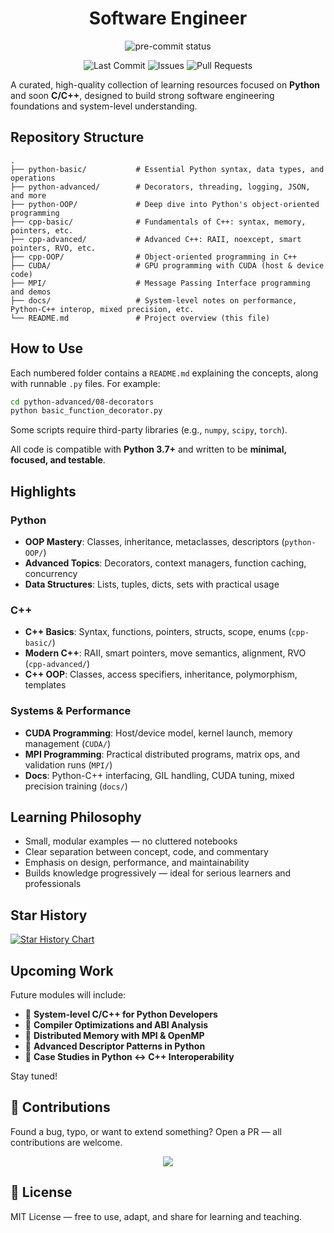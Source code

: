 <div align="center">
  <h1>Software Engineer</h1>
  <p>
    <img src="https://img.shields.io/github/actions/workflow/status/mrshaw01/software-engineer/pre-commit.yml?branch=main&label=pre-commit&logo=pre-commit&logoColor=white" alt="pre-commit status">
  </p>

  <p>
    <img src="https://img.shields.io/github/last-commit/mrshaw01/software-engineer" alt="Last Commit">
    <img src="https://img.shields.io/github/issues/mrshaw01/software-engineer" alt="Issues">
    <img src="https://img.shields.io/github/issues-pr/mrshaw01/software-engineer" alt="Pull Requests">
  </p>
</div>

A curated, high-quality collection of learning resources focused on **Python** and soon **C/C++**, designed to build strong software engineering foundations and system-level understanding.

## Repository Structure

```text
.
├── python-basic/           # Essential Python syntax, data types, and operations
├── python-advanced/        # Decorators, threading, logging, JSON, and more
├── python-OOP/             # Deep dive into Python's object-oriented programming
├── cpp-basic/              # Fundamentals of C++: syntax, memory, pointers, etc.
├── cpp-advanced/           # Advanced C++: RAII, noexcept, smart pointers, RVO, etc.
├── cpp-OOP/                # Object-oriented programming in C++
├── CUDA/                   # GPU programming with CUDA (host & device code)
├── MPI/                    # Message Passing Interface programming and demos
├── docs/                   # System-level notes on performance, Python-C++ interop, mixed precision, etc.
└── README.md               # Project overview (this file)
```

## How to Use

Each numbered folder contains a `README.md` explaining the concepts, along with runnable `.py` files. For example:

```bash
cd python-advanced/08-decorators
python basic_function_decorator.py
```

Some scripts require third-party libraries (e.g., `numpy`, `scipy`, `torch`).

All code is compatible with **Python 3.7+** and written to be **minimal, focused, and testable**.

## Highlights

### Python

- **OOP Mastery**: Classes, inheritance, metaclasses, descriptors (`python-OOP/`)
- **Advanced Topics**: Decorators, context managers, function caching, concurrency
- **Data Structures**: Lists, tuples, dicts, sets with practical usage

### C++

- **C++ Basics**: Syntax, functions, pointers, structs, scope, enums (`cpp-basic/`)
- **Modern C++**: RAII, smart pointers, move semantics, alignment, RVO (`cpp-advanced/`)
- **C++ OOP**: Classes, access specifiers, inheritance, polymorphism, templates

### Systems & Performance

- **CUDA Programming**: Host/device model, kernel launch, memory management (`CUDA/`)
- **MPI Programming**: Practical distributed programs, matrix ops, and validation runs (`MPI/`)
- **Docs**: Python-C++ interfacing, GIL handling, CUDA tuning, mixed precision training (`docs/`)

## Learning Philosophy

- Small, modular examples — no cluttered notebooks
- Clear separation between concept, code, and commentary
- Emphasis on design, performance, and maintainability
- Builds knowledge progressively — ideal for serious learners and professionals

## Star History

<a href="https://www.star-history.com/#mrshaw01/software-engineer&Date">
 <picture>
   <source media="(prefers-color-scheme: dark)" srcset="https://api.star-history.com/svg?repos=mrshaw01/software-engineer&type=Date&theme=dark" />
   <source media="(prefers-color-scheme: light)" srcset="https://api.star-history.com/svg?repos=mrshaw01/software-engineer&type=Date" />
   <img alt="Star History Chart" src="https://api.star-history.com/svg?repos=mrshaw01/software-engineer&type=Date" />
 </picture>
</a>

## Upcoming Work

Future modules will include:

- 📌 **System-level C/C++ for Python Developers**
- 📌 **Compiler Optimizations and ABI Analysis**
- 📌 **Distributed Memory with MPI & OpenMP**
- 📌 **Advanced Descriptor Patterns in Python**
- 📌 **Case Studies in Python ↔ C++ Interoperability**

Stay tuned!

## 🤝 Contributions

Found a bug, typo, or want to extend something? Open a PR — all contributions are welcome.

<p align="center">
  <a href="https://github.com/mrshaw01/software-engineer/graphs/contributors">
    <img src="https://contrib.rocks/image?repo=mrshaw01/software-engineer" />
  </a>
</p>

## 📄 License

MIT License — free to use, adapt, and share for learning and teaching.
